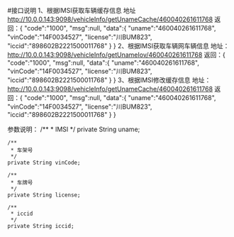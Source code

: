 #接口说明
1、根据IMSI获取车辆缓存信息
地址 http://10.0.0.143:9098/vehicleInfo/getUnameCache/460040261611768
返回：{
    "code":"1000",
    "msg":null,
    "data":{
        "uname":"460040261611768",
        "vinCode":"14F0034527",
        "license":"川BUM823",
        "iccid":"898602B2221500011768"
    }
}
2、根据IMSI获取车辆网车辆信息
地址：http://10.0.0.143:9098/vehicleInfo/getUnameIov/460040261611768
返回：{
    "code":"1000",
    "msg":null,
    "data":{
        "uname":"460040261611768",
        "vinCode":"14F0034527",
        "license":"川BUM823",
        "iccid":"898602B2221500011768"
    }
}
3、根据IMSI修改缓存信息
地址：http://10.0.0.143:9098/vehicleInfo/getUnameCache/460040261611768
返回：{
    "code":"1000",
    "msg":null,
    "data":{
        "uname":"460040261611768",
        "vinCode":"14F0034527",
        "license":"川BUM823",
        "iccid":"898602B2221500011768"
    }
}


参数说明：
/**
	 * IMSI
	 */
	private String uname;
	
	/**
	 * 车架号
	 */
	private String vinCode;			
	
	/**
	 * 车牌号
	 */
	private String license;		
	
	/**
	 * iccid
	 */
	private String iccid;
